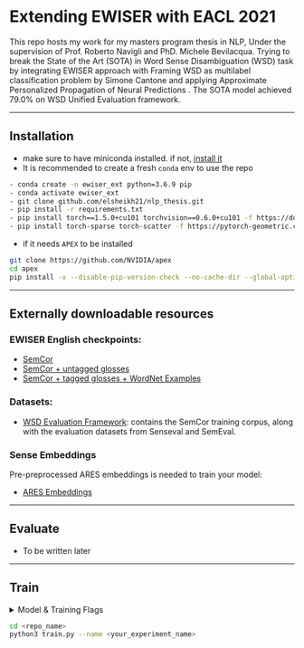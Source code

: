  # Extending EWISER with EACL 2021

This repo hosts my work for my masters program thesis in NLP, Under the supervision of Prof. Roberto Navigli and PhD. Michele Bevilacqua. Trying to break the State of the Art (SOTA) in Word Sense Disambiguation (WSD) task by integrating EWISER approach with Framing WSD as multilabel classification problem by Simone Cantone and applying Approximate Personalized Propagation of Neural Predictions . The SOTA model achieved 79.0% on WSD Unified Evaluation framework.

---

## Installation

- make sure to have miniconda installed. if not, [install it](https://docs.conda.io/en/latest/miniconda.html)
- It is recommended to create a fresh `conda` env to use the repo 
  
```bash
- conda create -n ewiser_ext python=3.6.9 pip
- conda activate ewiser_ext
- git clone github.com/elsheikh21/nlp_thesis.git
- pip install -r requirements.txt
- pip install torch==1.5.0+cu101 torchvision==0.6.0+cu101 -f https://download.pytorch.org/whl/torch_stable.html
- pip install torch-sparse torch-scatter -f https://pytorch-geometric.com/whl/torch-1.5.0+cu101.html
```

- if it needs `APEX` to be installed

```bash
git clone https://github.com/NVIDIA/apex
cd apex
pip install -v --disable-pip-version-check --no-cache-dir --global-option="--cpp_ext" --global-option="--cuda_ext" ./
```

--- 
## Externally downloadable resources

### EWISER English checkpoints:
* [SemCor](https://drive.google.com/file/d/1TIwCn-0NA3yUXG5FOkPgFcoP3aHJmiSZ/view?usp=sharing)
* [SemCor + untagged glosses](https://drive.google.com/file/d/1tW4PjTgdRbVvq9CGq-0ePCsgtkXnEGsN/view?usp=sharing)
* [SemCor + tagged glosses + WordNet Examples](https://drive.google.com/file/d/11RyHBu4PwS3U2wOk-Le9Ziu8R3Hc0NXV/view?usp=sharing)

### Datasets:
* [WSD Evaluation Framework](http://lcl.uniroma1.it/wsdeval): contains the SemCor training corpus, along with the evaluation datasets from Senseval and SemEval.

### Sense Embeddings

Pre-preprocessed ARES embeddings is needed to train your model:
* [ARES Embeddings](https://drive.google.com/file/d/11riHw5BLay9ORAbLC-2Cl6dYXnd9ZJnx/view?usp=sharing)

---

## Evaluate
  - To be written later


--- 

## Train

<details>
<summary>Model & Training Flags</summary>

- Required training flags are set in `train.py`
  - include_hyponyms
  - include_hypernyms
  - include_also_see
  - include_related
  - include_verb_groups
  - include_pagerank
  - pagerank_k 10
  - batch_size 128
  - num_workers 4

- Required model flags are set in `model.py`
  - loss_type 'cross_entropy'
  - synset_embeddings_path 'data/embeddings/synset_embeddings.txt'
  - use_synset_embeddings
  - graph_path
  - use_graph_convolution
  - use_trainable_graph
  - word_dropout 0.3
  - language_model 'bert-large-cased'
  - language_model_fine_tuning False
  - learning_rate 5e-4
  - min_learning_rate 1e-6
  - language_model_learning_rate 1e-5
  - language_model_min_learning_rate 1e-6
  - power_iterations 10
  - alpha 0.15
</details>
  
  ```bash
  cd <repo_name>
  python3 train.py --name <your_experiment_name>
  ```
